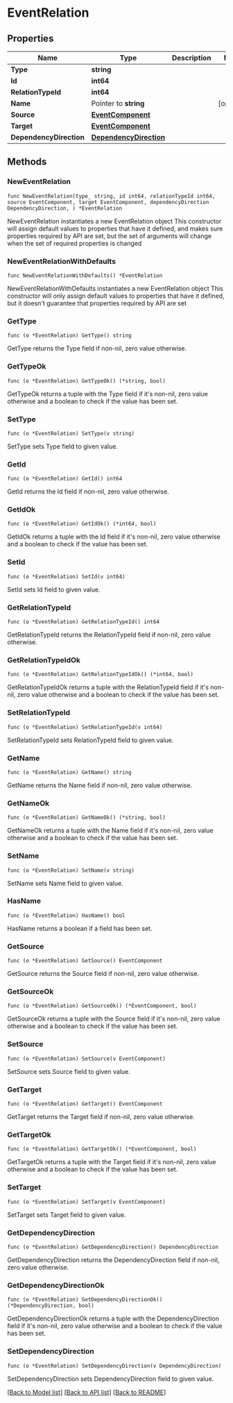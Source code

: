 # EventRelation

## Properties

Name | Type | Description | Notes
------------ | ------------- | ------------- | -------------
**Type** | **string** |  | 
**Id** | **int64** |  | 
**RelationTypeId** | **int64** |  | 
**Name** | Pointer to **string** |  | [optional] 
**Source** | [**EventComponent**](EventComponent.md) |  | 
**Target** | [**EventComponent**](EventComponent.md) |  | 
**DependencyDirection** | [**DependencyDirection**](DependencyDirection.md) |  | 

## Methods

### NewEventRelation

`func NewEventRelation(type_ string, id int64, relationTypeId int64, source EventComponent, target EventComponent, dependencyDirection DependencyDirection, ) *EventRelation`

NewEventRelation instantiates a new EventRelation object
This constructor will assign default values to properties that have it defined,
and makes sure properties required by API are set, but the set of arguments
will change when the set of required properties is changed

### NewEventRelationWithDefaults

`func NewEventRelationWithDefaults() *EventRelation`

NewEventRelationWithDefaults instantiates a new EventRelation object
This constructor will only assign default values to properties that have it defined,
but it doesn't guarantee that properties required by API are set

### GetType

`func (o *EventRelation) GetType() string`

GetType returns the Type field if non-nil, zero value otherwise.

### GetTypeOk

`func (o *EventRelation) GetTypeOk() (*string, bool)`

GetTypeOk returns a tuple with the Type field if it's non-nil, zero value otherwise
and a boolean to check if the value has been set.

### SetType

`func (o *EventRelation) SetType(v string)`

SetType sets Type field to given value.


### GetId

`func (o *EventRelation) GetId() int64`

GetId returns the Id field if non-nil, zero value otherwise.

### GetIdOk

`func (o *EventRelation) GetIdOk() (*int64, bool)`

GetIdOk returns a tuple with the Id field if it's non-nil, zero value otherwise
and a boolean to check if the value has been set.

### SetId

`func (o *EventRelation) SetId(v int64)`

SetId sets Id field to given value.


### GetRelationTypeId

`func (o *EventRelation) GetRelationTypeId() int64`

GetRelationTypeId returns the RelationTypeId field if non-nil, zero value otherwise.

### GetRelationTypeIdOk

`func (o *EventRelation) GetRelationTypeIdOk() (*int64, bool)`

GetRelationTypeIdOk returns a tuple with the RelationTypeId field if it's non-nil, zero value otherwise
and a boolean to check if the value has been set.

### SetRelationTypeId

`func (o *EventRelation) SetRelationTypeId(v int64)`

SetRelationTypeId sets RelationTypeId field to given value.


### GetName

`func (o *EventRelation) GetName() string`

GetName returns the Name field if non-nil, zero value otherwise.

### GetNameOk

`func (o *EventRelation) GetNameOk() (*string, bool)`

GetNameOk returns a tuple with the Name field if it's non-nil, zero value otherwise
and a boolean to check if the value has been set.

### SetName

`func (o *EventRelation) SetName(v string)`

SetName sets Name field to given value.

### HasName

`func (o *EventRelation) HasName() bool`

HasName returns a boolean if a field has been set.

### GetSource

`func (o *EventRelation) GetSource() EventComponent`

GetSource returns the Source field if non-nil, zero value otherwise.

### GetSourceOk

`func (o *EventRelation) GetSourceOk() (*EventComponent, bool)`

GetSourceOk returns a tuple with the Source field if it's non-nil, zero value otherwise
and a boolean to check if the value has been set.

### SetSource

`func (o *EventRelation) SetSource(v EventComponent)`

SetSource sets Source field to given value.


### GetTarget

`func (o *EventRelation) GetTarget() EventComponent`

GetTarget returns the Target field if non-nil, zero value otherwise.

### GetTargetOk

`func (o *EventRelation) GetTargetOk() (*EventComponent, bool)`

GetTargetOk returns a tuple with the Target field if it's non-nil, zero value otherwise
and a boolean to check if the value has been set.

### SetTarget

`func (o *EventRelation) SetTarget(v EventComponent)`

SetTarget sets Target field to given value.


### GetDependencyDirection

`func (o *EventRelation) GetDependencyDirection() DependencyDirection`

GetDependencyDirection returns the DependencyDirection field if non-nil, zero value otherwise.

### GetDependencyDirectionOk

`func (o *EventRelation) GetDependencyDirectionOk() (*DependencyDirection, bool)`

GetDependencyDirectionOk returns a tuple with the DependencyDirection field if it's non-nil, zero value otherwise
and a boolean to check if the value has been set.

### SetDependencyDirection

`func (o *EventRelation) SetDependencyDirection(v DependencyDirection)`

SetDependencyDirection sets DependencyDirection field to given value.



[[Back to Model list]](../README.md#documentation-for-models) [[Back to API list]](../README.md#documentation-for-api-endpoints) [[Back to README]](../README.md)


